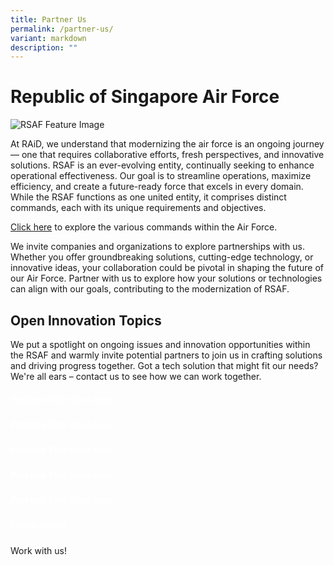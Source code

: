 ```yaml
---
title: Partner Us
permalink: /partner-us/
variant: markdown
description: ""
---
```

<style>.bp-button, .card-link{text-decoration: none !important;}  h5.has-text-white { color: white !important; }</style>
<h1>Republic of Singapore Air Force</h1>
<img alt="RSAF Feature Image" src="https://static1.straitstimes.com.sg/s3fs-public/styles/large30x20/public/articles/2021/05/24/yq-rsaf-24052025.jpg?VersionId=Tls5k2P1aPwDf.V.RXmzxGL5oTkQeWas">
<p>
At RAiD, we understand that modernizing the air force is an ongoing journey — one that requires collaborative efforts, fresh perspectives, and innovative solutions. RSAF is an ever-evolving entity, continually seeking to enhance operational effectiveness. Our goal is to streamline operations, maximize efficiency, and create a future-ready force that excels in every domain. While the RSAF functions as one united entity, it comprises distinct commands, each with its unique requirements and objectives.
	
<a href="https://www.mindef.gov.sg/web/portal/rsaf/rsaf-forces/commands">Click here</a>  to explore the various commands within the Air Force.

We invite companies and organizations to explore partnerships with us. Whether you offer groundbreaking solutions, cutting-edge technology, or innovative ideas, your collaboration could be pivotal in shaping the future of our Air Force. Partner with us to explore how your solutions or technologies can align with our goals, contributing to the modernization of RSAF.
</p>

<div>
<h2>Open Innovation Topics</h2>
<p> We put a spotlight on ongoing issues and innovation opportunities within the RSAF and warmly invite potential partners to join us in crafting solutions and driving progress together. Got a tech solution that might fit our needs? We're all ears – contact us to see how we can work together.
</p>
<div class="row">
  <div class="col">
    <a class="card-link" href="/open-innovation-topics/topic-one"><div class="media-card-plain bg-media-color-1 padding--lg">
        <div>
						<h5 class="has-text-white">
            <b>Problem Title Goes here</b>
          </h5>
        </div>
			</div>
    </a>
  </div>
  <div class="col">
    <a class="card-link" href="/open-innovation-topics/topic-two"><div class="media-card-plain bg-media-color-1 padding--lg">
        <div>
          <h5 class="has-text-white">
            <b>Problem Title Goes here</b>
          </h5>
        </div>
      </div>
    </a>
  </div>
  <div class="col">
    <a class="card-link" href="/open-innovation-topics/topic-three"><div class="media-card-plain bg-media-color-1 padding--lg">
        <div>
          <h5 class="has-text-white">
            <b>Problem Title Goes here</b>
          </h5>
        </div>
      </div>
    </a>
  </div>
</div>
<div class="row">
  <div class="col">
    <a class="card-link" href="/open-innovation-topics/topic-four"><div style="background-image: url('https://i.imgur.com/ghBAE8v.jpg'); 
                background-size: cover; 
                background-position: center;" class="media-card-plain bg-media-color-1 padding--lg">
        <div>
          <h5 class="has-text-white">
            <b>Problem Title Goes here</b>
          </h5>
        </div>
      </div>
    </a>
  </div>
  <div class="col">
    <a class="card-link" href="=/open-innovation-topics/topic-five"><div style="background-image: url('https://i.imgur.com/583Fvhc.jpg'); 
                background-size: cover; 
                background-position: center;" class="media-card-plain bg-media-color-1 padding--lg">
        <div>
          <h5 class="has-text-white">
            <b>Problem Title Goes here</b>
          </h5>
        </div>
      </div>
    </a>
  </div>
  <div class="col">
    <a class="card-link" href="/open-innovation-topics/topic-six"><div style="background-image: url('https://i.imgur.com/xKetCHr.jpg'); 
                background-size: cover; 
                background-position: center;" class="media-card-plain bg-media-color-1 padding--lg">
        <div>
          <h5 class="has-text-white">
            <b>Lorem Ipsum</b>
          </h5>
        </div>
      </div>
    </a>
  </div>
</div>
<p><a class="bp-button is-primary is-uppercase search-button" href="https://www.mindef.gov.sg/web/portal/rsaf/home/">Work with us!</a></p></div>
